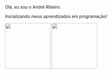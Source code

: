Olá, eu sou o André Ribeiro.

Inicializando meus aprendizados em programação!

 <div>
  <a href="https://github.com/AndreRibeiro-Projects">
  <img height="150em" src="https://github-readme-stats.vercel.app/api?username=AndreRibeiru&show_icons=true&theme=chartreuse-dark&include_all_commits=true&count_private=true"/>
  <img height="150em" src="https://github-readme-stats.vercel.app/api/top-langs/?username=AndreRibeiru&layout=compact&langs_count=7&theme=chartreuse-dark"/>
</div>


